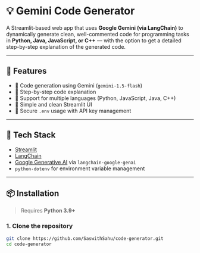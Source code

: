 # 💡 Gemini Code Generator

A Streamlit-based web app that uses **Google Gemini (via LangChain)** to dynamically generate clean, well-commented code for programming tasks in **Python, Java, JavaScript, or C++** — with the option to get a detailed step-by-step explanation of the generated code.

---

## 🚀 Features

- 🔹 Code generation using Gemini (`gemini-1.5-flash`)
- 🔹 Step-by-step code explanation
- 🔹 Support for multiple languages (Python, JavaScript, Java, C++)
- 🔹 Simple and clean Streamlit UI
- 🔹 Secure `.env` usage with API key management

---

## 🧠 Tech Stack

- [Streamlit](https://streamlit.io/)
- [LangChain](https://www.langchain.com/)
- [Google Generative AI](https://ai.google.dev/) via `langchain-google-genai`
- `python-dotenv` for environment variable management

---

## 📦 Installation

> Requires **Python 3.9+**

### 1. Clone the repository

```bash
git clone https://github.com/SaswithSahu/code-generator.git
cd code-generator
